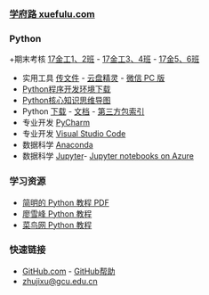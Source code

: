 ### **[学府路 xuefulu.com](http://xuefulu.com/)**

### **Python**
+期末考核 [17金工1、2班](https://www.wenshushu.cn/) - [17金工3、4班](https://www.yunpanjingling.com/) - [17金5、6班](https://pc.weixin.qq.com/)
+ 实用工具 [传文件](https://www.wenshushu.cn/) - [云盘精灵](https://www.yunpanjingling.com/) - [微信 PC 版](https://pc.weixin.qq.com/)
+ [Python程序开发环境下载](https://wss1.cn/f/119bno2zfd7)
+ [Python核心知识思维导图](https://wss1.cn/f/119bseg22qv)
+ Python [下载](https://www.python.org/downloads/) - [文档](https://docs.python.org/zh-cn/3/) - [第三方包索引](https://pypi.org/)
+ 专业开发 [PyCharm](http://www.jetbrains.com/pycharm/download/)
+ 专业开发 [Visual Studio Code](https://code.visualstudio.com/)
+ 数据科学 [Anaconda](https://www.anaconda.com/distribution/)
+ 数据科学 [Jupyter](https://jupyter.org/install)- [Jupyter notebooks on Azure](https://notebooks.azure.com/)

### **学习资源**
+ [简明的 Python 教程 PDF](https://legacy.gitbook.com/download/pdf/book/lenkimo/byte-of-python-chinese-edition)
+ [廖雪峰 Python 教程](https://www.liaoxuefeng.com/wiki/1016959663602400)
+ [菜鸟网 Python 教程](https://www.runoob.com/python3/python3-tutorial.html)

### **快速链接**
+ [GitHub.com](https://github.com/login) - [GitHub帮助](https://help.github.com/cn)
+ <zhujixu@gcu.edu.cn>
